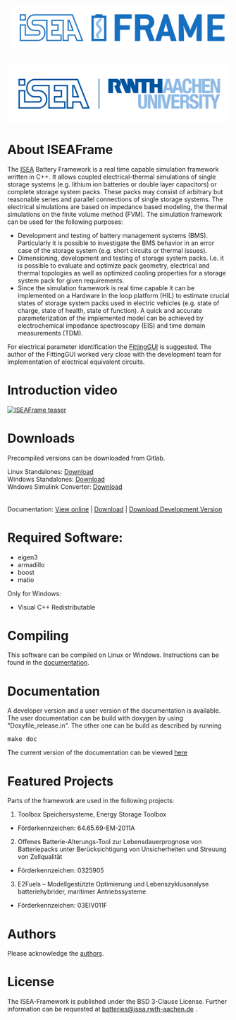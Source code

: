 

<pre>
 
 <img src="misc/images/Logo_V3.jpg" /> 

</pre>

<div align=right>
<a href="http://www.isea.rwth-aachen.de/">  <img src="misc/images/logo.png" width="500" /> </a>
</div>

About ISEAFrame
==============================
The <a href=http://www.isea.rwth-aachen.de/>ISEA</a> Battery Framework is a real time capable simulation framework  written in C++. It allows coupled electrical-thermal simulations of single storage systems (e.g. lithium ion batteries or double layer capacitors) or complete storage system packs. These packs may consist of arbitrary but reasonable series and parallel connections of single storage systems. The electrical simulations are based on impedance based modeling, the thermal simulations on the finite volume method (FVM).
The simulation framework can be used for the following purposes:
+ Development and testing of battery management systems (BMS). Particularly it is possible to investigate the BMS behavior in an error case of the storage system (e.g. short circuits or thermal issues).
+ Dimensioning, development and testing of storage system packs. I.e. it is possible to evaluate and optimize pack geometry, electrical and thermal topologies as well as optimized cooling properties for a storage system pack for given requirements.
+ Since the simulation framework is real time capable it can be implemented on a Hardware in the loop platform (HIL) to estimate crucial states of storage system packs used in electric vehicles (e.g. state of charge, state of health, state of function). A quick and accurate parameterization of the implemented model can be achieved by electrochemical impedance spectroscopy (EIS) and time domain measurements (TDM).


For electrical parameter identification the [FittingGUI](https://github.com/HWitz/FittingGUI ) is suggested.
The author of the FittingGUI worked very close with the development team for implementation of electrical equivalent circuits.


Introduction video
===================
[![ISEAFrame teaser](http://img.youtube.com/vi/mcJhqVV0yNU/0.jpg)](http://www.youtube.com/watch?v=mcJhqVV0yNU "ISEAFrame teaser")


Downloads
=========
Precompiled versions can be downloaded from Gitlab.

Linux Standalones: [Download](https://git.rwth-aachen.de/isea/framework/-/jobs/artifacts/master/download?job=linux_standalones)<br/>
Windows Standalones: [Download](https://git.rwth-aachen.de/isea/framework/-/jobs/artifacts/master/download?job=windows_standalones)<br/>
Wndows Simulink Converter: [Download](https://git.rwth-aachen.de/isea/framework/-/jobs/artifacts/master/download?job=windows_simulink_converter)<br/>
<br/><br/>
Documentation: [View online](https://isea.pages.rwth-aachen.de/framework) | [Download](https://git.rwth-aachen.de/isea/framework/-/jobs/artifacts/master/download?job=documentation) | [Download Development Version](https://git.rwth-aachen.de/isea/framework/-/jobs/artifacts/master/download?job=documentation)


Required Software:
==============================
+ eigen3
+ armadillo
+ boost
+ matio

Only for Windows:
+ Visual C++ Redistributable

Compiling
=========
This software can be compiled on Linux or Windows. Instructions can be found in the [documentation](https://isea.pages.rwth-aachen.de/framework/compiling.html).

Documentation
=========
A developer version and a user version of the documentation is available.
The user documentation can be build with doxygen by using "Doxyfile_release.in".
The other one can be build as described by running 
<pre>
make doc 
</pre>

The current version of the documentation can be viewed [here](https://isea.pages.rwth-aachen.de/framework)

Featured Projects
=================
Parts of the framework are used in the following projects:
1. Toolbox Speichersysteme, Energy Storage Toolbox 
  * Förderkennzeichen: 64.65.69-EM-2011A

2. Offenes Batterie-Alterungs-Tool zur Lebensdauerprognose von Batteriepacks unter Berücksichtigung von Unsicherheiten und Streuung von Zellqualität
  * Förderkennzeichen: 0325905

3. E2Fuels – Modellgestützte Optimierung und Lebenszyklusanalyse batteriehybrider, maritimer Antriebssysteme
  * Förderkennzeichen: 03EIV011F

Authors
===========
Please acknowledge the [authors](DevelopmentTeam.md).

License
=========
The ISEA-Framework is published under the BSD 3-Clause License.
Further information can be requested at batteries@isea.rwth-aachen.de .


